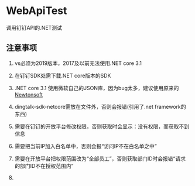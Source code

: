# WebApiTest
调用钉钉API的.NET测试

## 注意事项

1. vs必须为2019版本，2017及以前无法使用.NET core 3.1

2. 在钉钉SDK处需下载.NET core版本的SDK

3. .NET core 3.1 使用微软自己的JSON库，因为bug太多，建议使用原来的[Newtonsoft](https://www.nuget.org/packages/Microsoft.AspNetCore.Mvc.NewtonsoftJson/)

4. dingtalk-sdk-netcore需放在文件外，否则会报错(引用了.net framework的东西)

5. 需要在钉钉的开放平台修改权限，否则获取时会显示：没有权限，而获取不到信息

6. 需要把当前IP加入白名单中，否则会报“访问IP不在白名单之中”

7. 需要在开放平台把权限范围改为“全部员工”，否则获取部门ID时会报错“请求的部门ID不在授权范围内”

8. 

   

   